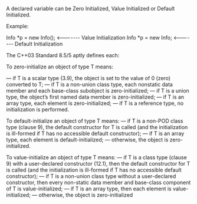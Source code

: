 

A declared variable can be Zero Initialized, Value Initialized or Default Initialized.

Example:

Info *p = new Info();    <------- Value Initialization
Info *p = new Info;      <------- Default Initialization

The C++03 Standard 8.5/5 aptly defines each:

To zero-initialize an object of type T means:

— if T is a scalar type (3.9), the object is set to the value of 0 (zero) converted to T;
— if T is a non-union class type, each nonstatic data member and each base-class subobject
is zero-initialized;
— if T is a union type, the object’s first named data member is zero-initialized;
— if T is an array type, each element is zero-initialized;
— if T is a reference type, no initialization is performed.

To default-initialize an object of type T means:
— if T is a non-POD class type (clause 9), the default constructor for T is called (and the initialization is ill-formed if T has no accessible default constructor);
— if T is an array type, each element is default-initialized;
— otherwise, the object is zero-initialized.

To value-initialize an object of type T means:
— if T is a class type (clause 9) with a user-declared constructor (12.1), then the default constructor for T is called (and the initialization is ill-formed if T has no accessible default constructor);
— if T is a non-union class type without a user-declared constructor, then every non-static data member and base-class component of T is value-initialized;
— if T is an array type, then each element is value-initialized;
— otherwise, the object is zero-initialized

